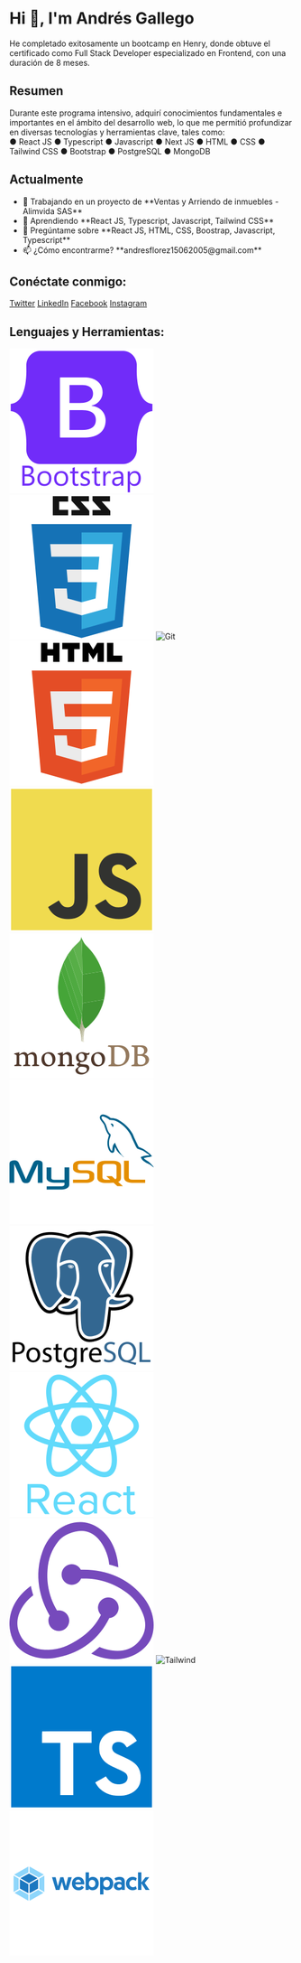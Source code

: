 

   <h1 class="text-3xl font-bold text-blue-600">Hi 👋, I'm Andrés Gallego</h1>
      <p class="text-lg mt-2">He completado exitosamente un bootcamp en Henry, donde obtuve el certificado como Full Stack Developer especializado en Frontend, con una duración de 8 meses.</p>

  <section class="mb-8">
      <h2 class="text-xl font-semibold mb-4">Resumen</h2>
      <p class="text-base leading-relaxed">
        Durante este programa intensivo, adquirí conocimientos fundamentales e importantes en el ámbito del desarrollo web, lo que me permitió profundizar en diversas tecnologías y herramientas clave, tales como: <br>
        ● React JS ● Typescript ● Javascript ● Next JS ● HTML ● CSS ● Tailwind CSS ● Bootstrap ● PostgreSQL ● MongoDB
      </p>
    </section>

  <section class="mb-8">
      <h2 class="text-xl font-semibold mb-4">Actualmente</h2>
      <ul class="list-disc pl-6 space-y-2">
        <li>🔭 Trabajando en un proyecto de **Ventas y Arriendo de inmuebles - Alimvida SAS**</li>
        <li>🌱 Aprendiendo **React JS, Typescript, Javascript, Tailwind CSS**</li>
        <li>💬 Pregúntame sobre **React JS, HTML, CSS, Boostrap, Javascript, Typescript**</li>
        <li>📫 ¿Cómo encontrarme? **andresflorez15062005@gmail.com**</li>
      </ul>
    </section>

   <section class="mb-8">
      <h2 class="text-xl font-semibold mb-4">Conéctate conmigo:</h2>
      <div class="flex space-x-4 justify-center">
        <a href="https://x.com/andresgallegof" target="_blank" class="text-blue-600 hover:text-blue-800">Twitter</a>
        <a href="https://www.linkedin.com/in/andres-gallego-florez-28189b2a6/" target="_blank" class="text-blue-600 hover:text-blue-800">LinkedIn</a>
        <a href="https://www.facebook.com/profile.php?id=100076962652329" target="_blank" class="text-blue-600 hover:text-blue-800">Facebook</a>
        <a href="https://www.instagram.com/andresflorez1506/" target="_blank" class="text-blue-600 hover:text-blue-800">Instagram</a>
      </div>
    </section>

   <section class="mb-8">
      <h2 class="text-xl font-semibold mb-4">Lenguajes y Herramientas:</h2>
      <div class="flex flex-wrap gap-4 justify-center">
        <img src="https://raw.githubusercontent.com/devicons/devicon/master/icons/bootstrap/bootstrap-plain-wordmark.svg" alt="Bootstrap" class="w-12 h-12">
        <img src="https://raw.githubusercontent.com/devicons/devicon/master/icons/css3/css3-original-wordmark.svg" alt="CSS3" class="w-12 h-12">
        <img src="https://www.vectorlogo.zone/logos/git-scm/git-scm-icon.svg" alt="Git" class="w-12 h-12">
        <img src="https://raw.githubusercontent.com/devicons/devicon/master/icons/html5/html5-original-wordmark.svg" alt="HTML5" class="w-12 h-12">
        <img src="https://raw.githubusercontent.com/devicons/devicon/master/icons/javascript/javascript-original.svg" alt="Javascript" class="w-12 h-12">
        <img src="https://raw.githubusercontent.com/devicons/devicon/master/icons/mongodb/mongodb-original-wordmark.svg" alt="MongoDB" class="w-12 h-12">
        <img src="https://raw.githubusercontent.com/devicons/devicon/master/icons/mysql/mysql-original-wordmark.svg" alt="MySQL" class="w-12 h-12">
        <img src="https://raw.githubusercontent.com/devicons/devicon/master/icons/postgresql/postgresql-original-wordmark.svg" alt="PostgreSQL" class="w-12 h-12">
        <img src="https://raw.githubusercontent.com/devicons/devicon/master/icons/react/react-original-wordmark.svg" alt="React" class="w-12 h-12">
        <img src="https://raw.githubusercontent.com/devicons/devicon/master/icons/redux/redux-original.svg" alt="Redux" class="w-12 h-12">
        <img src="https://www.vectorlogo.zone/logos/tailwindcss/tailwindcss-icon.svg" alt="Tailwind" class="w-12 h-12">
        <img src="https://raw.githubusercontent.com/devicons/devicon/master/icons/typescript/typescript-original.svg" alt="Typescript" class="w-12 h-12">
        <img src="https://raw.githubusercontent.com/devicons/devicon/d00d0969292a6569d45b06d3f350f463a0107b0d/icons/webpack/webpack-original-wordmark.svg" alt="Webpack" class="w-12 h-12">
      </div>
    </section>
  </div>
</body>
</html>



